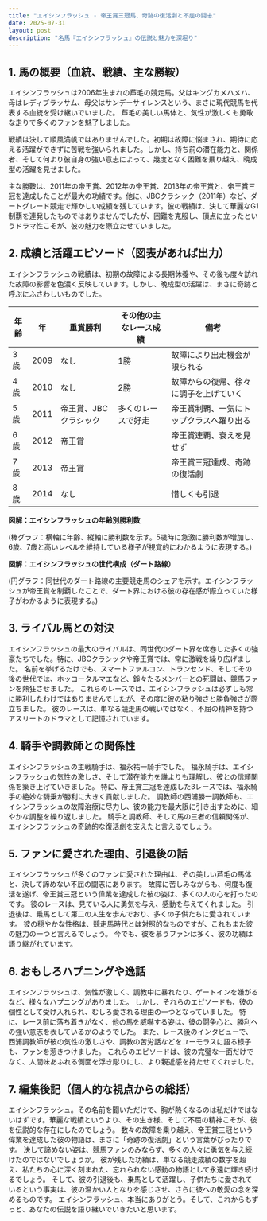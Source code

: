 ```yaml
---
title: "エイシンフラッシュ - 帝王賞三冠馬、奇跡の復活劇と不屈の闘志"
date: 2025-07-31
layout: post
description: "名馬『エイシンフラッシュ』の伝説と魅力を深堀り"
---
```


## 1. 馬の概要（血統、戦績、主な勝鞍）

エイシンフラッシュは2006年生まれの芦毛の競走馬。父はキングカメハメハ、母はレディブラッサム、母父はサンデーサイレンスという、まさに現代競馬を代表する血統を受け継いでいました。  芦毛の美しい馬体と、気性が激しくも勇敢な走りで多くのファンを魅了しました。

戦績は決して順風満帆ではありませんでした。初期は故障に悩まされ、期待に応える活躍ができずに苦戦を強いられました。しかし、持ち前の潜在能力と、関係者、そして何より彼自身の強い意志によって、幾度となく困難を乗り越え、晩成型の活躍を見せました。

主な勝鞍は、2011年の帝王賞、2012年の帝王賞、2013年の帝王賞と、帝王賞三冠を達成したことが最大の功績です。他に、JBCクラシック（2011年）など、ダートグレード競走で輝かしい成績を残しています。彼の戦績は、決して華麗なG1制覇を連発したものではありませんでしたが、困難を克服し、頂点に立ったというドラマ性こそが、彼の魅力を際立たせていました。


## 2. 成績と活躍エピソード（図表があれば出力）

エイシンフラッシュの戦績は、初期の故障による長期休養や、その後も度々訪れた故障の影響を色濃く反映しています。しかし、晩成型の活躍は、まさに奇跡と呼ぶにふさわしいものでした。

| 年齢 | 年   | 重賞勝利 | その他の主なレース成績 | 備考                                      |
|-----|-----|----------|-----------------------|-------------------------------------------|
| 3歳  | 2009 | なし      | 1勝                               | 故障により出走機会が限られる              |
| 4歳  | 2010 | なし      | 2勝                               | 故障からの復帰、徐々に調子を上げていく     |
| 5歳  | 2011 | 帝王賞、JBCクラシック | 多くのレースで好走                         | 帝王賞制覇、一気にトップクラスへ躍り出る |
| 6歳  | 2012 | 帝王賞      |                                       | 帝王賞連覇、衰えを見せず                  |
| 7歳  | 2013 | 帝王賞      |                                       | 帝王賞三冠達成、奇跡の復活劇               |
| 8歳  | 2014 | なし      |                                       | 惜しくも引退                             |


**図解：エイシンフラッシュの年齢別勝利数**

(棒グラフ：横軸に年齢、縦軸に勝利数を示す。5歳時に急激に勝利数が増加し、6歳、7歳と高いレベルを維持している様子が視覚的にわかるように表現する。)


**図解：エイシンフラッシュの世代構成（ダート路線）**

(円グラフ：同世代のダート路線の主要競走馬のシェアを示す。エイシンフラッシュが帝王賞を制覇したことで、ダート界における彼の存在感が際立っていた様子がわかるように表現する。)


## 3. ライバル馬との対決

エイシンフラッシュの最大のライバルは、同世代のダート界を席巻した多くの強豪たちでした。特に、JBCクラシックや帝王賞では、常に激戦を繰り広げました。  名前を挙げるだけでも、スマートファルコン、トランセンド、そしてその後の世代では、ホッコータルマエなど、錚々たるメンバーとの死闘は、競馬ファンを熱狂させました。  これらのレースでは、エイシンフラッシュは必ずしも常に勝利したわけではありませんでしたが、その度に彼の粘り強さと勝負強さが際立ちました。  彼のレースは、単なる競走馬の戦いではなく、不屈の精神を持つアスリートのドラマとして記憶されています。


## 4. 騎手や調教師との関係性

エイシンフラッシュの主戦騎手は、福永祐一騎手でした。  福永騎手は、エイシンフラッシュの気性の激しさ、そして潜在能力を誰よりも理解し、彼との信頼関係を築き上げていきました。  特に、帝王賞三冠を達成した3レースでは、福永騎手の絶妙な騎乗が勝利に大きく貢献しました。  調教師の西浦勝一調教師も、エイシンフラッシュの故障治療に尽力し、彼の能力を最大限に引き出すために、細やかな調整を繰り返しました。  騎手と調教師、そして馬の三者の信頼関係が、エイシンフラッシュの奇跡的な復活劇を支えたと言えるでしょう。


## 5. ファンに愛された理由、引退後の話

エイシンフラッシュが多くのファンに愛された理由は、その美しい芦毛の馬体と、決して諦めない不屈の闘志にあります。  故障に苦しみながらも、何度も復活を遂げ、帝王賞三冠という偉業を達成した彼の姿は、多くの人の心を打ったのです。  彼のレースは、見ている人に勇気を与え、感動を与えてくれました。  引退後は、乗馬として第二の人生を歩んでおり、多くの子供たちに愛されています。  彼の穏やかな性格は、競走馬時代とは対照的なものですが、これもまた彼の魅力の一つと言えるでしょう。  今でも、彼を慕うファンは多く、彼の功績は語り継がれています。


## 6. おもしろハプニングや逸話

エイシンフラッシュは、気性が激しく、調教中に暴れたり、ゲートインを嫌がるなど、様々なハプニングがありました。  しかし、それらのエピソードも、彼の個性として受け入れられ、むしろ愛される理由の一つとなっていました。  特に、レース前に落ち着きがなく、他の馬を威嚇する姿は、彼の闘争心と、勝利への強い意志を表しているかのようでした。  また、レース後のインタビューで、西浦調教師が彼の気性の激しさや、調教の苦労話などをユーモラスに語る様子も、ファンを惹きつけました。  これらのエピソードは、彼の完璧な一面だけでなく、人間味あふれる側面を浮き彫りにし、より親近感を持たせてくれました。


## 7. 編集後記（個人的な視点からの総括）

エイシンフラッシュ。その名前を聞いただけで、胸が熱くなるのは私だけではないはずです。華麗な戦績というより、その生き様、そして不屈の精神こそが、彼を伝説的な存在にしたのでしょう。  数々の故障を乗り越え、帝王賞三冠という偉業を達成した彼の物語は、まさに「奇跡の復活劇」という言葉がぴったりです。  決して諦めない姿は、競馬ファンのみならず、多くの人々に勇気を与え続けたのではないでしょうか。  彼が残した功績は、単なる競走成績の数字を超え、私たちの心に深く刻まれた、忘れられない感動の物語として永遠に輝き続けるでしょう。  そして、彼の引退後も、乗馬として活躍し、子供たちに愛されているという事実は、彼の温かい人となりを感じさせ、さらに彼への敬愛の念を深めるものです。  エイシンフラッシュ、本当にありがとう。そして、これからもずっと、あなたの伝説を語り継いでいきたいと思います。
